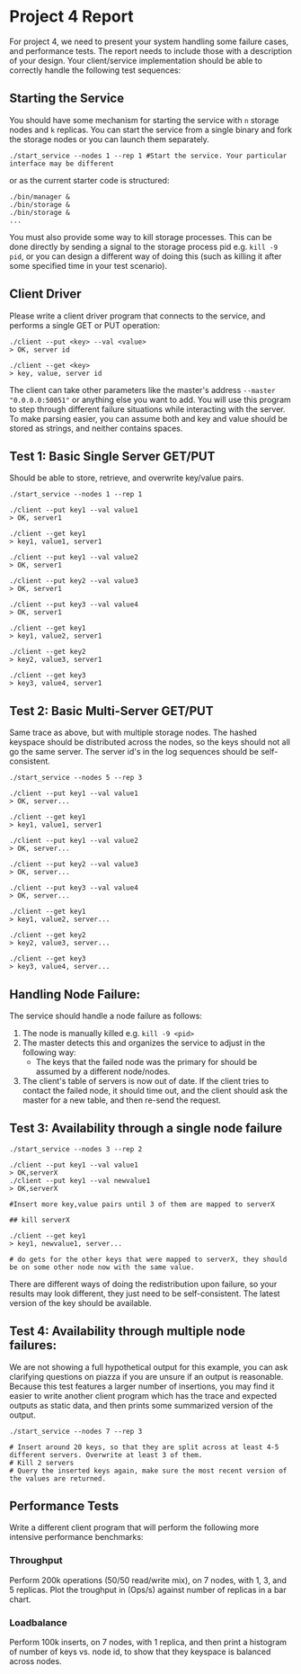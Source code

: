 # Project 4 Report
For project 4, we need to present your system handling some failure cases, and performance tests.
The report needs to include those with a description of your design.
Your client/service implementation should be able to correctly handle the following test sequences:

## Starting the Service
You should have some mechanism for starting the service with `n` storage nodes and `k` replicas. You can start the service from a single binary and fork the storage nodes or you can launch them separately.
```shell
./start_service --nodes 1 --rep 1 #Start the service. Your particular interface may be different
```
or as the current starter code is structured:

```shell
./bin/manager &
./bin/storage &
./bin/storage &
...
```

You must also provide some way to kill storage processes. This can be done directly by sending a signal to the storage process pid e.g. `kill -9 pid`, or you can design a different way of doing this (such as killing it after some specified time in your test scenario).

## Client Driver
Please write a client driver program that connects to the service, and performs a single GET or PUT operation:

```shell
./client --put <key> --val <value>
> OK, server id

./client --get <key>
> key, value, server id
```

The client can take other parameters like the master's address `--master "0.0.0.0:50051"` or anything else you want to add. You will use this program to step through different failure situations while interacting with the server. To make parsing easier, you can assume both and key and value should be stored as strings, and neither contains spaces.

## Test 1: Basic Single Server GET/PUT
Should be able to store, retrieve, and overwrite key/value pairs.

```shell
./start_service --nodes 1 --rep 1

./client --put key1 --val value1
> OK, server1

./client --get key1
> key1, value1, server1

./client --put key1 --val value2
> OK, server1

./client --put key2 --val value3
> OK, server1

./client --put key3 --val value4
> OK, server1

./client --get key1
> key1, value2, server1

./client --get key2
> key2, value3, server1

./client --get key3
> key3, value4, server1
```

## Test 2: Basic Multi-Server GET/PUT
Same trace as above, but with multiple storage nodes. The hashed keyspace should be distributed across the nodes, so the keys should not all go the same server. The server id's in the log sequences should be self-consistent.

```shell
./start_service --nodes 5 --rep 3

./client --put key1 --val value1
> OK, server...

./client --get key1
> key1, value1, server1

./client --put key1 --val value2
> OK, server...

./client --put key2 --val value3
> OK, server...

./client --put key3 --val value4
> OK, server...

./client --get key1
> key1, value2, server...

./client --get key2
> key2, value3, server...

./client --get key3
> key3, value4, server...
```

## Handling Node Failure:
The service should handle a node failure as follows:
1. The node is manually killed e.g. `kill -9 <pid>`
2. The master detects this and organizes the service to adjust in the following way:
    - The keys that the failed node was the primary for should be assumed by a different node/nodes.
3. The client's table of servers is now out of date. If the client tries to contact the failed node, it should time out, and the client should ask the master for a new table, and then re-send the request.

## Test 3: Availability through a single node failure

```shell
./start_service --nodes 3 --rep 2

./client --put key1 --val value1
> OK,serverX
./client --put key1 --val newvalue1
> OK,serverX

#Insert more key,value pairs until 3 of them are mapped to serverX

## kill serverX

./client --get key1
> key1, newvalue1, server...

# do gets for the other keys that were mapped to serverX, they should be on some other node now with the same value.
```

There are different ways of doing the redistribution upon failure, so your results may look different, they just need to be self-consistent. The latest version of the key should be available.

## Test 4: Availability through multiple node failures:

We are not showing a full hypothetical output for this example, you can ask clarifying questions on piazza if you are unsure if an output is reasonable. Because this test features a larger number of insertions, you may find it easier to write another client program which has the trace and expected outputs as static data, and then prints some summarized version of the output.

```shell
./start_service --nodes 7 --rep 3

# Insert around 20 keys, so that they are split across at least 4-5 different servers. Overwrite at least 3 of them.
# Kill 2 servers
# Query the inserted keys again, make sure the most recent version of the values are returned.
```

## Performance Tests

Write a different client program that will perform the following more intensive performance benchmarks:

### Throughput

Perform 200k operations (50/50 read/write mix), on 7 nodes, with 1, 3, and 5 replicas. Plot the troughput in (Ops/s) against number of replicas in a bar chart.

### Loadbalance

Perform 100k inserts, on 7 nodes, with 1 replica, and then print a histogram of number of keys vs. node id, to show that they keyspace is balanced across nodes.

